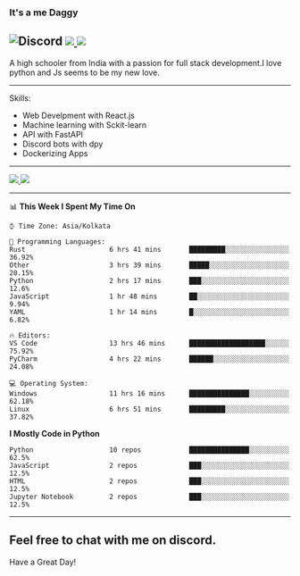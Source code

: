 
### It's a me Daggy

![Discord](https://img.shields.io/discord/491175207122370581?color=black&label=Discord&logo=discord) ![](https://img.shields.io/endpoint?url=https://dev.discordprofiles.me/api/badge/vscode/491174779278065689)<a href="https://github.com/Daggy1234">
  <img src="https://komarev.com/ghpvc/?username=Daggy1234&style=flat-square" />
</a>
 ----

A high schooler from India with a passion for full stack development.I love python and Js seems to be my new love. 

-----

Skills:

- Web Develpment with React.js
- Machine learning with Sckit-learn
- API with FastAPI
- Discord bots with dpy
- Dockerizing Apps

-----
<a href="https://github.com/Daggy1234">
  <img src="https://github-readme-stats.vercel.app/api?username=Daggy1234&show_icons=true&hide_border=true" />
</a><a href="https://github.com/Daggy1234">
  <img src="https://github-readme-stats.vercel.app/api/top-langs/?username=Daggy1234&layout=compact" />
</a>

---

<!--START_SECTION:waka-->
📊 **This Week I Spent My Time On** 

```text
⌚︎ Time Zone: Asia/Kolkata

💬 Programming Languages: 
Rust                     6 hrs 41 mins       █████████░░░░░░░░░░░░░░░░   36.92% 
Other                    3 hrs 39 mins       █████░░░░░░░░░░░░░░░░░░░░   20.15% 
Python                   2 hrs 17 mins       ███░░░░░░░░░░░░░░░░░░░░░░   12.6% 
JavaScript               1 hr 48 mins        ██░░░░░░░░░░░░░░░░░░░░░░░   9.94% 
YAML                     1 hr 14 mins        █░░░░░░░░░░░░░░░░░░░░░░░░   6.82%

🔥 Editors: 
VS Code                  13 hrs 46 mins      ███████████████████░░░░░░   75.92% 
PyCharm                  4 hrs 22 mins       ██████░░░░░░░░░░░░░░░░░░░   24.08%

💻 Operating System: 
Windows                  11 hrs 16 mins      ███████████████░░░░░░░░░░   62.18% 
Linux                    6 hrs 51 mins       █████████░░░░░░░░░░░░░░░░   37.82%

```

**I Mostly Code in Python** 

```text
Python                   10 repos            ███████████████░░░░░░░░░░   62.5% 
JavaScript               2 repos             ███░░░░░░░░░░░░░░░░░░░░░░   12.5% 
HTML                     2 repos             ███░░░░░░░░░░░░░░░░░░░░░░   12.5% 
Jupyter Notebook         2 repos             ███░░░░░░░░░░░░░░░░░░░░░░   12.5%

```



<!--END_SECTION:waka-->

---

Feel free to chat with me on discord.
-----
Have a Great Day!
